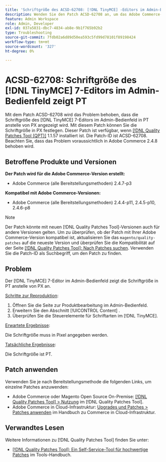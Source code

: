 ```yaml
---
title: 'Schriftgröße des ACSD-62708: [!DNL TinyMCE] -Editors im Admin-Bedienfeld zeigt PT'
description: Wenden Sie den Patch ACSD-62708 an, um das Adobe Commerce-Problem zu beheben, bei dem die  [!DNL TinyMCE] 7-Editor-Schriftgröße in der Admin-Liste PT und nicht PX anzeigt. Jetzt können Sie auch die Schriftgröße in PX anstelle von PT festlegen.
feature: Admin Workspace
role: Admin, Developer
exl-id: 037a5831-dbc7-4834-ab8e-9b1f765b92b2
type: Troubleshooting
source-git-commit: 7fdb02a6d89d50ea593c5fd99d78101f89198424
workflow-type: tm+mt
source-wordcount: '327'
ht-degree: 0%

---
```


# ACSD-62708: Schriftgröße des [!DNL TinyMCE] 7-Editors im Admin-Bedienfeld zeigt PT

Mit dem Patch ACSD-62708 wird das Problem behoben, dass die Schriftgröße des [!DNL TinyMCE] 7-Editors im Admin-Bedienfeld in PT anstelle von PX angezeigt wird. Mit diesem Patch können Sie die Schriftgröße in PX festlegen. Dieser Patch ist verfügbar, wenn [[!DNL Quality Patches Tool (QPT)]](/help/tools/quality-patches-tool/quality-patches-tool-to-self-serve-quality-patches.md) 1.1.57 installiert ist. Die Patch-ID ist ACSD-62708. Beachten Sie, dass das Problem voraussichtlich in Adobe Commerce 2.4.8 behoben wird.

## Betroffene Produkte und Versionen

**Der Patch wird für die Adobe Commerce-Version erstellt:**

* Adobe Commerce (alle Bereitstellungsmethoden) 2.4.7-p3

**Kompatibel mit Adobe Commerce-Versionen:**

* Adobe Commerce (alle Bereitstellungsmethoden) 2.4.4-p11, 2.4.5-p10, 2.4.6-p8

>[!NOTE]
>
>Der Patch könnte mit neuen [!DNL Quality Patches Tool]-Versionen auch für andere Versionen gelten. Um zu überprüfen, ob der Patch mit Ihrer Adobe Commerce-Version kompatibel ist, aktualisieren Sie das `magento/quality-patches` auf die neueste Version und überprüfen Sie die Kompatibilität auf der Seite [[!DNL Quality Patches Tool]: Nach Patches suchen](https://experienceleague.adobe.com/tools/commerce-quality-patches/index.html?lang=de). Verwenden Sie die Patch-ID als Suchbegriff, um den Patch zu finden.

## Problem

Der [!DNL TinyMCE] 7-Editor im Admin-Bedienfeld zeigt die Schriftgröße in PT anstelle von PX an.

<u>Schritte zur Reproduktion</u>:

1. Öffnen Sie die Seite zur Produktbearbeitung im Admin-Bedienfeld.
1. Erweitern Sie den Abschnitt [!UICONTROL Content] .
1. Überprüfen Sie die Steuerelemente für Schriftarten im [!DNL TinyMCE].

<u>Erwartete Ergebnisse</u>:

Die Schriftgröße muss in Pixel angegeben werden.

<u>Tatsächliche Ergebnisse</u>:

Die Schriftgröße ist PT.

## Patch anwenden

Verwenden Sie je nach Bereitstellungsmethode die folgenden Links, um einzelne Patches anzuwenden:

* Adobe Commerce oder Magento Open Source On-Premise: [[!DNL Quality Patches Tool] > Nutzung](/help/tools/quality-patches-tool/usage.md) im [!DNL Quality Patches Tool].
* Adobe Commerce in Cloud-Infrastruktur: [Upgrades und Patches > Patches anwenden](https://experienceleague.adobe.com/docs/commerce-cloud-service/user-guide/develop/upgrade/apply-patches.html?lang=de) im Handbuch zu Commerce in Cloud-Infrastruktur.

## Verwandtes Lesen

Weitere Informationen zu [!DNL Quality Patches Tool] finden Sie unter:

* [[!DNL Quality Patches Tool]: Ein Self-Service-Tool für hochwertige Patches](/help/tools/quality-patches-tool/quality-patches-tool-to-self-serve-quality-patches.md) im Tools-Handbuch.
